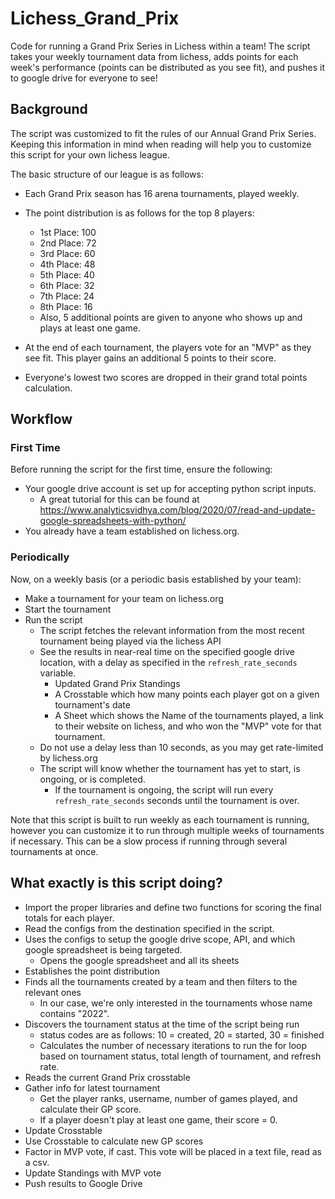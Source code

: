 # Lichess_Grand_Prix
Code for running a Grand Prix Series in Lichess within a team! 
The script takes your weekly tournament data from lichess, adds points for each week's performance (points can be distributed as you see fit), and pushes it to google drive for everyone to see!

## Background
The script was customized to fit the rules of our Annual Grand Prix Series. 
Keeping this information in mind when reading will help you to customize this script for your own lichess league.

The basic structure of our league is as follows:

* Each Grand Prix season has 16 arena tournaments, played weekly.
* The point distribution is as follows for the top 8 players:
  + 1st Place: 100
  + 2nd Place: 72
  + 3rd Place: 60
  + 4th Place: 48
  + 5th Place: 40
  + 6th Place: 32
  + 7th Place: 24
  + 8th Place: 16
  + Also, 5 additional points are given to anyone who shows up and plays at least one game.

* At the end of each tournament, the players vote for an "MVP" as they see fit. This player gains an additional 5 points to their score.
* Everyone's lowest two scores are dropped in their grand total points calculation.

## Workflow

### First Time
Before running the script for the first time, ensure the following:
* Your google drive account is set up for accepting python script inputs. 
  + A great tutorial for this can be found at https://www.analyticsvidhya.com/blog/2020/07/read-and-update-google-spreadsheets-with-python/
* You already have a team established on lichess.org.

### Periodically
Now, on a weekly basis (or a periodic basis established by your team):

* Make a tournament for your team on lichess.org
* Start the tournament
* Run the script
  + The script fetches the relevant information from the most recent tournament being played via the lichess API
  + See the results in near-real time on the specified google drive location, with a delay as specified in the `refresh_rate_seconds` variable.
    - Updated Grand Prix Standings
    - A Crosstable which how many points each player got on a given tournament's date
    - A Sheet which shows the Name of the tournaments played, a link to their website on lichess, and who won the "MVP" vote for that tournament.
  + Do not use a delay less than 10 seconds, as you may get rate-limited by lichess.org 
  + The script will know whether the tournament has yet to start, is ongoing, or is completed.
     - If the tournament is ongoing, the script will run every `refresh_rate_seconds` seconds until the tournament is over.

Note that this script is built to run weekly as each tournament is running, however you can customize it to run through multiple weeks of tournaments if necessary. This can be a slow process if running through several tournaments at once. 


## What exactly is this script doing?

* Import the proper libraries and define two functions for scoring the final totals for each player.
* Read the configs from the destination specified in the script.
* Uses the configs to setup the google drive scope, API, and which google spreadsheet is being targeted.
  + Opens the google spreadsheet and all its sheets
* Establishes the point distribution
* Finds all the tournaments created by a team and then filters to the relevant ones
  + In our case, we're only interested in the tournaments whose name contains "2022".
* Discovers the tournament status at the time of the script being run
  + status codes are as follows: 10 = created, 20 = started, 30 = finished
  + Calculates the number of necessary iterations to run the for loop based on tournament status, total length of tournament, and refresh rate.
* Reads the current Grand Prix crosstable
* Gather info for latest tournament
  + Get the player ranks, username, number of games played, and calculate their GP score. 
  + If a player doesn't play at least one game, their score = 0.
* Update Crosstable
* Use Crosstable to calculate new GP scores
* Factor in MVP vote, if cast. This vote will be placed in a text file, read as a csv.
* Update Standings with MVP vote
* Push results to Google Drive
